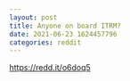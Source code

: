 ```yaml
--- 
layout: post 
title: Anyone on board ITRM? 
date: 2021-06-23 1624457796 
categories: reddit 
--- 
```

https://redd.it/o6doq5